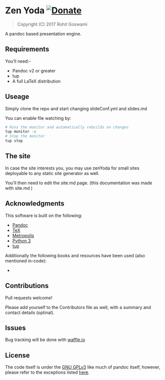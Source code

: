 # Zen Yoda  [![Donate](https://img.shields.io/badge/Donate-PayPal-blue.svg?style=for-the-badge)](https://www.paypal.me/HaoZeke/)   

> Copyright (C) 2017  Rohit Goswami

A pandoc based presentation engine.

## Requirements
You'll need:-

* Pandoc v2 or greater
* tup
* A full LaTeX distribution

## Useage

Simply clone the repo and start changing slideConf.yml and slides.md

You can enable file watching by:

```bash
# Runs the monitor and automatically rebuilds on changes
tup monitor -a
# Stop the monitor
tup stop
```

## The site
In case the site interests you, you may use zenYoda for small sites deployable to any static site generator as well.

You'll then need to edit the site.md page. (this documentation was made with site.md )

## Acknowledgments
This software is built on the following:

- [Pandoc](https://github.com/jgm/pandoc)
- [TeX](https://ctan.org/)
- [Metropolis](https://github.com/matze/mtheme)
- [Python 3](https://www.python.org/)
- [tup](http://gittup.org/tup/index.html)

Additionally the following books and resources have been used (also mentioned in-code):

- 

## Contributions
Pull requests welcome!

Please add yourself to the Contributors file as well, with a summary and contact details (optinal).

## Issues
Bug tracking will be done with [waffle.io](https://waffle.io/)

## License
The code itself is under the [GNU GPLv3](https://choosealicense.com/licenses/gpl-3.0/) like much of pandoc itself, however, please refer to the exceptions listed [here](https://github.com/jgm/pandoc/blob/master/COPYRIGHT).